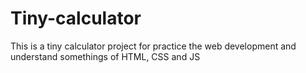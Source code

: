 # Tiny-calculator
This is a tiny calculator project for practice the web development and understand somethings of HTML, CSS and JS
